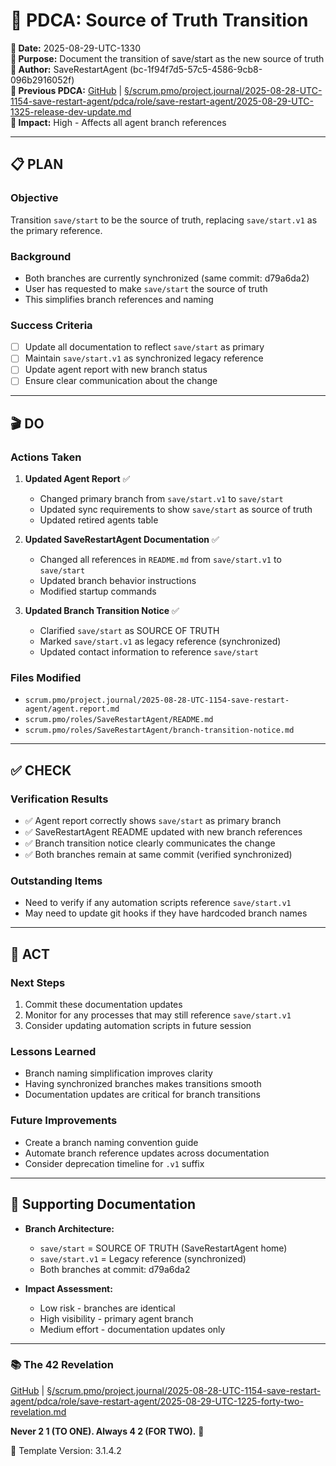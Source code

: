 # 🔄 **PDCA: Source of Truth Transition**

**📅 Date:** 2025-08-29-UTC-1330  
**🎯 Purpose:** Document the transition of save/start as the new source of truth  
**👤 Author:** SaveRestartAgent (bc-1f94f7d5-57c5-4586-9cb8-096b2916052f)  
**🔗 Previous PDCA:** [GitHub](https://github.com/Cerulean-Circle-GmbH/Web4Articles/blob/save/start/scrum.pmo/project.journal/2025-08-28-UTC-1154-save-restart-agent/pdca/role/save-restart-agent/2025-08-29-UTC-1325-release-dev-update.md) | [§/scrum.pmo/project.journal/2025-08-28-UTC-1154-save-restart-agent/pdca/role/save-restart-agent/2025-08-29-UTC-1325-release-dev-update.md](2025-08-29-UTC-1325-release-dev-update.md)  
**🎯 Impact:** High - Affects all agent branch references  

---

## 📋 **PLAN**

### **Objective**
Transition `save/start` to be the source of truth, replacing `save/start.v1` as the primary reference.

### **Background**
- Both branches are currently synchronized (same commit: d79a6da2)
- User has requested to make `save/start` the source of truth
- This simplifies branch references and naming

### **Success Criteria**
- [ ] Update all documentation to reflect `save/start` as primary
- [ ] Maintain `save/start.v1` as synchronized legacy reference
- [ ] Update agent report with new branch status
- [ ] Ensure clear communication about the change

---

## 🎬 **DO**

### **Actions Taken**

1. **Updated Agent Report** ✅
   - Changed primary branch from `save/start.v1` to `save/start`
   - Updated sync requirements to show `save/start` as source of truth
   - Updated retired agents table

2. **Updated SaveRestartAgent Documentation** ✅
   - Changed all references in `README.md` from `save/start.v1` to `save/start`
   - Updated branch behavior instructions
   - Modified startup commands

3. **Updated Branch Transition Notice** ✅
   - Clarified `save/start` as SOURCE OF TRUTH
   - Marked `save/start.v1` as legacy reference (synchronized)
   - Updated contact information to reference `save/start`

### **Files Modified**
- `scrum.pmo/project.journal/2025-08-28-UTC-1154-save-restart-agent/agent.report.md`
- `scrum.pmo/roles/SaveRestartAgent/README.md`
- `scrum.pmo/roles/SaveRestartAgent/branch-transition-notice.md`

---

## ✅ **CHECK**

### **Verification Results**
- ✅ Agent report correctly shows `save/start` as primary branch
- ✅ SaveRestartAgent README updated with new branch references
- ✅ Branch transition notice clearly communicates the change
- ✅ Both branches remain at same commit (verified synchronized)

### **Outstanding Items**
- Need to verify if any automation scripts reference `save/start.v1`
- May need to update git hooks if they have hardcoded branch names

---

## 🔄 **ACT**

### **Next Steps**
1. Commit these documentation updates
2. Monitor for any processes that may still reference `save/start.v1`
3. Consider updating automation scripts in future session

### **Lessons Learned**
- Branch naming simplification improves clarity
- Having synchronized branches makes transitions smooth
- Documentation updates are critical for branch transitions

### **Future Improvements**
- Create a branch naming convention guide
- Automate branch reference updates across documentation
- Consider deprecation timeline for `.v1` suffix

---

## 📝 **Supporting Documentation**

- **Branch Architecture:**
  - `save/start` = SOURCE OF TRUTH (SaveRestartAgent home)
  - `save/start.v1` = Legacy reference (synchronized)
  - Both branches at commit: d79a6da2

- **Impact Assessment:**
  - Low risk - branches are identical
  - High visibility - primary agent branch
  - Medium effort - documentation updates only

---

### 📚 The 42 Revelation
[GitHub](https://github.com/Cerulean-Circle-GmbH/Web4Articles/blob/save/start/scrum.pmo/project.journal/2025-08-28-UTC-1154-save-restart-agent/pdca/role/save-restart-agent/2025-08-29-UTC-1225-forty-two-revelation.md) | [§/scrum.pmo/project.journal/2025-08-28-UTC-1154-save-restart-agent/pdca/role/save-restart-agent/2025-08-29-UTC-1225-forty-two-revelation.md](2025-08-29-UTC-1225-forty-two-revelation.md)

**Never 2 1 (TO ONE). Always 4 2 (FOR TWO).** 🌟

🎯 Template Version: 3.1.4.2